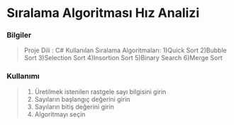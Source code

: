 # Sıralama Algoritması Hız Analizi

### Bilgiler
>Proje Dili : C#
>Kullanılan Sıralama Algoritmaları:
>1)Quick Sort
>2)Bubble Sort
>3)Selection Sort 
>4)Insortion Sort
>5)Binary Search
>6)Merge Sort

### Kullanımı
>1) Üretilmek istenilen rastgele sayı bilgisini girin
>2) Sayıların başlangıç değerini girin
>3) Sayıların bitiş değerini girin
>4) Algoritmayı seçin

